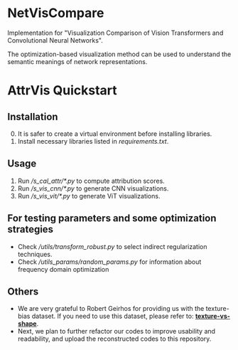 # NetVisCompare
Implementation for "Visualization Comparison of Vision Transformers and Convolutional Neural Networks".

The optimization-based visualization method can be used to understand the semantic meanings of network representations.

AttrVis Quickstart
===
## Installation
0. It is safer to create a virtual environment before installing libraries.
1. Install necessary libraries listed in *requirements.txt*.

## Usage
1. Run */s_cal_attr/\*.py* to compute attribution scores.
2. Run */s_vis_cnn/\*.py* to generate CNN visualizations.
3. Run */s_vis_vit/\*.py* to generate ViT visualizations.

## For testing parameters and some optimization strategies
- Check */utils/transform_robust.py* to select indirect regularization techniques.
- Check */utils_params/random_params.py* for information about frequency domain optimization

## Others
- We are very grateful to Robert Geirhos for providing us with the texture-bias dataset. If you need to use this dataset, please refer to: [**texture-vs-shape**](https://github.com/rgeirhos/texture-vs-shape).
- Next, we plan to further refactor our codes to improve usability and readability, and upload the reconstructed codes to this repository.
